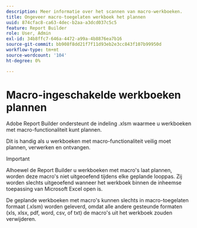 ```yaml
---
description: Meer informatie over het scannen van macro-werkboeken.
title: Ongeveer macro-toegelaten werkboek het plannen
uuid: 874cfac8-ca63-4dec-b2aa-a3dcd037c5c5
feature: Report Builder
role: User, Admin
exl-id: 34b8ffc7-646a-4472-a99a-4b8876ea7b16
source-git-commit: bb908f8dd21f7f11d93eb2e3cc843f107b99950d
workflow-type: tm+mt
source-wordcount: '104'
ht-degree: 0%

---
```


# Macro-ingeschakelde werkboeken plannen

Adobe Report Builder ondersteunt de indeling .xlsm waarmee u werkboeken met macro-functionaliteit kunt plannen.

Dit is handig als u werkboeken met macro-functionaliteit veilig moet plannen, verwerken en ontvangen.

>[!IMPORTANT]
>
>Alhoewel de Report Builder u werkboeken met macro&#39;s laat plannen, worden deze macro&#39;s niet uitgeoefend tijdens elke geplande looppas. Zij worden slechts uitgeoefend wanneer het werkboek binnen de inheemse toepassing van Microsoft Excel open is.

De geplande werkboeken met macro&#39;s kunnen slechts in macro-toegelaten formaat (.xlsm) worden geleverd, omdat alle andere gesteunde formaten (xls, xlsx, pdf, word, csv, of txt) de macro&#39;s uit het werkboek zouden verwijderen.
